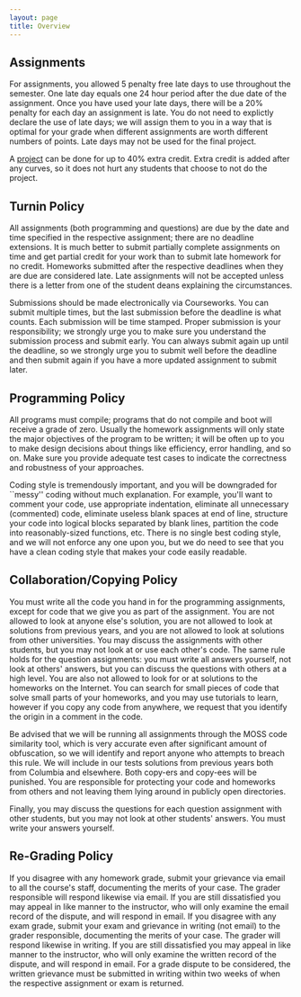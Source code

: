 ```yaml
---
layout: page
title: Overview
---
```


## Assignments


For assignments, you allowed 5 penalty free late days to use throughout the semester. One late day equals one 24 hour period after the due date of the assignment. Once you have used your late days, there will be a 20% penalty for each day an assignment is late. You do not need to explictly declare the use of late days; we will assign them to you in a way that is optimal for your grade when different assignments are worth different numbers of points. Late days may not be used for the final project.



A [project](./project) can be done for up to 40% extra credit.  Extra credit is added after any curves, so it does not hurt any students that choose to not do the project.



## Turnin Policy
All assignments (both programming and questions) are due by the date and time specified in the respective assignment; there are no deadline extensions. It is much better to submit partially complete assignments on time and get partial credit for your work than to submit late homework for no credit. Homeworks submitted after the respective deadlines when they are due are considered late. Late assignments will not be accepted unless there is a letter from one of the student deans explaining the circumstances.

Submissions should be made electronically via Courseworks. You can submit multiple times, but the last submission before the deadline is what counts. Each submission will be time stamped. Proper submission is your responsibility; we strongly urge you to make sure you understand the submission process and submit early. You can always submit again up until the deadline, so we strongly urge you to submit well before the deadline and then submit again if you have a more updated assignment to submit later.

## Programming Policy
All programs must compile; programs that do not compile and boot will receive a grade of zero. Usually the homework assignments will only state the major objectives of the program to be written; it will be often up to you to make design decisions about things like efficiency, error handling, and so on. Make sure you provide adequate test cases to indicate the correctness and robustness of your approaches.

Coding style is tremendously important, and you will be downgraded for ``messy'' coding without much explanation. For example, you'll want to comment your code, use appropriate indentation, eliminate all unnecessary (commented) code, eliminate useless blank spaces at end of line, structure your code into logical blocks separated by blank lines, partition the code into reasonably-sized functions, etc. There is no single best coding style, and we will not enforce any one upon you, but we do need to see that you have a clean coding style that makes your code easily readable.

## Collaboration/Copying Policy
You must write all the code you hand in for the programming assignments, except for code that we give you as part of the assignment. You are not allowed to look at anyone else's solution, you are not allowed to look at solutions from previous years, and you are not allowed to look at solutions from other universities. You may discuss the assignments with other students, but you may not look at or use each other's code. The same rule holds for the question assignments: you must write all answers yourself, not look at others' answers, but you can discuss the questions with others at a high level.
You are also not allowed to look for or at solutions to the homeworks on the Internet. You can search for small pieces of code that solve small parts of your homeworks, and you may use tutorials to learn, however if you copy any code from anywhere, we request that you identify the origin in a comment in the code.

Be advised that we will be running all assignments through the MOSS code similarity tool, which is very accurate even after significant amount of obfuscation, so we will identify and report anyone who attempts to breach this rule. We will include in our tests solutions from previous years both from Columbia and elsewhere. Both copy-ers and copy-ees will be punished. You are responsible for protecting your code and homeworks from others and not leaving them lying around in publicly open directories.

Finally, you may discuss the questions for each question assignment with other students, but you may not look at other students' answers. You must write your answers yourself.

## Re-Grading Policy
If you disagree with any homework grade, submit your grievance via email to all the course's staff, documenting the merits of your case. The grader responsible will respond likewise via email. If you are still dissatisfied you may appeal in like manner to the instructor, who will only examine the email record of the dispute, and will respond in email. If you disagree with any exam grade, submit your exam and grievance in writing (not email) to the grader responsible, documenting the merits of your case. The grader will respond likewise in writing. If you are still dissatisfied you may appeal in like manner to the instructor, who will only examine the written record of the dispute, and will respond in email. For a grade dispute to be considered, the written grievance must be submitted in writing within two weeks of when the respective assignment or exam is returned.
